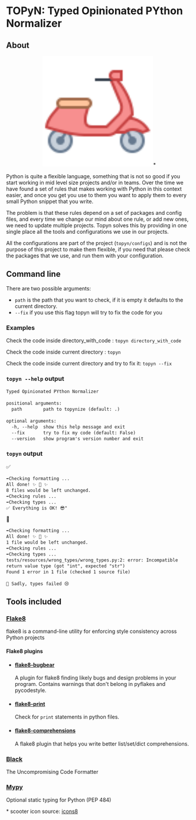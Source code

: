 # TOPyN: Typed Opinionated PYthon Normalizer

## About
<p align="center">
    <img src="scooter.svg" alt="Scooter" width="300"/>*
</p>
Python is quite a flexible language, something that is not so good if you start working in mid level size projects and/or in teams.
Over the time we have found a set of rules that makes working with Python in this context easier, and once you get you use to them you want to apply them to every small Python snippet that you write.

The problem is that these rules depend on a set of packages and config files, and every time we change our mind about one rule, or add new ones, we need to update multiple projects.
Topyn solves this by providing in one single place all the tools and configurations we use in our projects.

All the configurations are part of the project (`topyn/configs`) and is not the purpose of this project to make them flexible, if you need that please check the packages that we use, and run them with your configuration.

## Command line
There are two possible arguments:
* `path` is the path that you want to check, if it is empty it defaults to the current directory.
* `--fix` if you use this flag topyn will try to fix the code for you

### Examples
Check the code inside directory_with_code : `topyn directory_with_code`

Check the code inside current directory : `topyn`

Check the code inside current directory and try to fix it: `topyn --fix`

### `topyn --help` output

```
Typed Opinionated PYthon Normalizer

positional arguments:
  path        path to topynize (default: .)

optional arguments:
  -h, --help  show this help message and exit
  --fix       try to fix my code (default: False)
  --version   show program's version number and exit
```

### `topyn` output
✅
```
➡️Checking formatting ...
All done! ✨ 🍰 ✨
8 files would be left unchanged.
➡️Checking rules ...
➡️Checking types ...
✅ Everything is OK! 😎"
```
🔴 
```
➡️Checking formatting ...
All done! ✨ 🍰 ✨
1 file would be left unchanged.
➡️Checking rules ...
➡️Checking types ...
tests/resources/wrong_types/wrong_types.py:2: error: Incompatible return value type (got "int", expected "str")
Found 1 error in 1 file (checked 1 source file)

🔴 Sadly, types failed 😢
```


## Tools included

### [Flake8](https://github.com/PyCQA/flake8)
flake8 is a command-line utility for enforcing style consistency across Python projects

#### Flake8 plugins
* #### [flake8-bugbear](https://github.com/PyCQA/flake8-bugbear)
  A plugin for flake8 finding likely bugs and design problems in your program. Contains warnings that don't belong in pyflakes and pycodestyle. 
* #### [flake8-print](https://github.com/JBKahn/flake8-print)
  Check for `print` statements in python files.
* #### [flake8-comprehensions](https://github.com/adamchainz/flake8-comprehensions)
  A flake8 plugin that helps you write better list/set/dict comprehensions.
### [Black](https://github.com/psf/black)
The Uncompromising Code Formatter
### [Mypy](https://github.com/python/mypy)
Optional static typing for Python (PEP 484) 

\* scooter icon source: [icons8](icons8.com)
